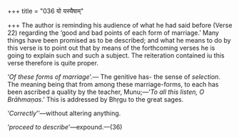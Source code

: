 +++
title = "036 यो यस्यैषाम्"

+++
The author is reminding his audience of what he had said before (Verse
22) regarding the ‘good and bad points of each form of marriage.’ Many
things have been promised as to be described; and what he means to do by
this verse is to point out that by means of the forthcoming verses he is
going to explain such and such a subject. The reiteration contained iu
this verse therefore is quite proper.

‘*Of these forms of marriage*’.— The genitive has- the sense of
*selection*. The meaning being that from among these marriage-forms, to
each has been ascribed a quality by the teacher, Munu;—‘*To all this
listen, O Brāhmaṇas*.’ This is addressed by Bhṛgu to the great sages.

‘*Correctly*’’—without altering anything.

‘*proceed to describe*’—expound.—(36)


